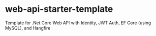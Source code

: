# web-api-starter-template

Template for .Net Core Web API with Identity, JWT Auth, EF Core (using MySQL), and Hangfire
